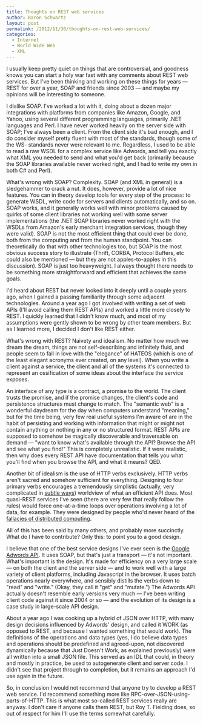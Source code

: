 ```yaml
---
title: Thoughts on REST web services
author: Baron Schwartz
layout: post
permalink: /2012/11/30/thoughts-on-rest-web-services/
categories:
  - Internet
  - World Wide Web
  - XML
---
```

I usually keep pretty quiet on things that are controversial, and goodness knows you can start a holy war fast with any comments about REST web services. But I've been thinking and working on these things for years &#8212; REST for over a year, SOAP and friends since 2003 &#8212; and maybe my opinions will be interesting to someone.

I dislike SOAP. I've worked a lot with it, doing about a dozen major integrations with platforms from companies like Amazon, Google, and Yahoo, using several different programming languages, primarily .NET languages and Perl. I have never worked heavily on the server side with SOAP; I've always been a client. From the client side it's bad enough, and I do consider myself pretty fluent with most of the standards, though some of the WS- standards never were relevant to me. Regardless, I used to be able to read a raw WSDL for a complex service like Adwords, and tell you exactly what XML you needed to send and what you'd get back (primarily because the SOAP libraries available never worked right, and I had to write my own in both C# and Perl).

What's wrong with SOAP? Complexity. SOAP (and XML in general) is a sledgehammer to crack a nut. It does, however, provide a lot of nice features. You can in theory develop tools for every step of the process: to generate WSDL, write code for servers and clients automatically, and so on. SOAP works, and it generally works well with minor problems caused by quirks of some client libraries not working well with some server implementations (the .NET SOAP libraries never worked right with the WSDLs from Amazon's early merchant integration services, though they were valid). SOAP is not the most efficient thing that could ever be done, both from the computing and from the human standpoint. You can theoretically do that with other technologies too, but SOAP is the most obvious success story to illustrate (Thrift, CORBA, Protocol Buffers, etc could also be mentioned &#8212; but they are not apples-to-apples in this discussion). SOAP is just too heavyweight. I always thought there needs to be something more straightforward and efficient that achieves the same goals.

I'd heard about REST but never looked into it deeply until a couple years ago, when I gained a passing familiarity through some adjacent technologies. Around a year ago I got involved with writing a set of web APIs (I'll avoid calling them REST APIs) and worked a little more closely to REST. I quickly learned that I didn't know much, and most of my assumptions were gently shown to be wrong by other team members. But as I learned more, I decided I don't like REST either.

What's wrong with REST? Naivety and idealism. No matter how much we dream the dream, things are not self-describing and infinitely fluid, and people seem to fall in love with the "elegance" of HATEOS (which is one of the least elegant acronyms ever created, on any level). When you write a client against a service, the client and all of the systems it's connected to represent an ossification of some ideas about the interface the service exposes.

An interface of any type is a contract, a promise to the world. The client trusts the promise, and if the promise changes, the client's code and persistence structures must change to match. The "semantic web" is a wonderful daydream for the day when computers understand "meaning," but for the time being, very few real useful systems I'm aware of are in the habit of persisting and working with information that might or might not contain anything or nothing in any or no structured format. REST APIs are supposed to somehow be magically discoverable and traversable on demand &#8212; "want to know what's available through the API? Browse the API and see what you find!" This is completely unrealistic. If it were realistic, then why does every REST API have documentation that tells you what you'll find when you browse the API, and what it means? QED.

Another bit of idealism is the use of HTTP verbs exclusively. HTTP verbs aren't sacred and somehow sufficient for everything. Designing to four primary verbs encourages a tremendously simplistic (actually, very complicated in [subtle ways][1]) worldview of what an efficient API does. Most quasi-REST services I've seen (there are very few that really follow the rules) would force one-at-a-time loops over operations involving a lot of data, for example. They were designed by people who'd never heard of the [fallacies of distributed computing][2].

All of this has been said by many others, and probably more succinctly. What do I have to contribute? Only this: to point you to a good design.

I believe that one of the best service designs I've ever seen is the [Google Adwords API][3]. It uses SOAP, but that's just a transport &#8212; it's not important. What's important is the design. It's made for efficiency on a very large scale &#8212; on both the client and the server side &#8212; and to work well with a large variety of client platforms, including Javascript in the browser. It uses batch operations nearly everywhere, and sensibly distills the verbs down to "read" and "write." (Okay, they call it "get" and "mutate.") The Adwords API actually doesn't resemble early versions very much &#8212; I've been writing client code against it since 2004 or so &#8212; and the evolution of its design is a case study in large-scale API design.

About a year ago I was cooking up a hybrid of JSON over HTTP, with many design decisions influenced by Adwords' design, and called it WORK (as opposed to REST, and because I wanted something that would work). The definitions of the operations and data types (yes, I do believe data types and operations should be predefined and agreed-upon, not discovered dynamically because that Just Doesn't Work, as explained previously) were all written into a small JSON file. This served as an IDL that could, in theory and mostly in practice, be used to autogenerate client and server code. I didn't see that project through to completion, but it remains an approach I'd use again in the future.

So, in conclusion I would not recommend that anyone try to develop a REST web service. I'd recommend something more like RPC-over-JSON-using-parts-of-HTTP. This is what most so-called REST services really are anyway. I don't care if anyone calls them REST, but Roy T. Fielding does, so out of respect for him I'll use the terms somewhat carefully.

 [1]: http://jcalcote.wordpress.com/2008/10/16/put-or-post-the-rest-of-the-story/
 [2]: http://en.wikipedia.org/wiki/Fallacies_of_Distributed_Computing
 [3]: https://developers.google.com/adwords/api/docs/

